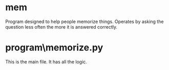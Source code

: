 # mem
Program designed to help people memorize things.  Operates by asking the question less often the more it is answered correctly.


# program\memorize.py

This is the main file.  It has all the logic.